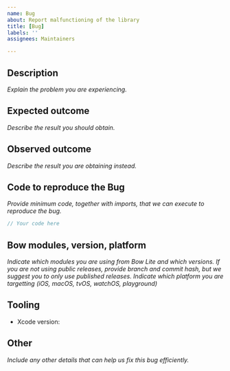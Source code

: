 ```yaml
---
name: Bug
about: Report malfunctioning of the library
title: [Bug]
labels: ''
assignees: Maintainers

---
```


## Description

*Explain the problem you are experiencing.*

## Expected outcome

*Describe the result you should obtain.*

## Observed outcome

*Describe the result you are obtaining instead.*

## Code to reproduce the Bug

*Provide minimum code, together with imports, that we can execute to reproduce the bug.*

```swift
// Your code here
```

## Bow modules, version, platform

*Indicate which modules you are using from Bow Lite and which versions. If you are not using public releases, provide branch and commit hash, but we suggest you to only use published releases. Indicate which platform you are targetting (iOS, macOS, tvOS, watchOS, playground)*

## Tooling

- Xcode version:

## Other

*Include any other details that can help us fix this bug efficiently.*
